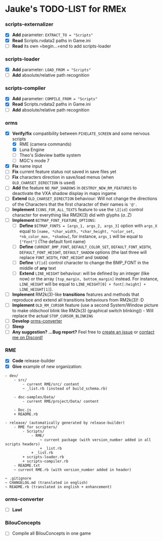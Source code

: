# Jauke's TODO-LIST for RMEx

### scripts-externalizer

- [x] **Add** parameter: `EXTRACT_TO = "Scripts"`
- [x] **Read** Scripts.rvdata2 paths in Game.ini
- [ ] **Read** its own =begin...=end to add scripts-loader

### scripts-loader

- [x] **Add** parameter: `LOAD_FROM = "Scripts"`
- [ ] **Add** absolute/relative path recognition

### scripts-compiler

- [x] **Add** parameter: `COMPILE_FROM = "Scripts"`
- [x] **Read** Scripts.rvdata2 paths in Game.ini
- [ ] **Add** absolute/relative path recognition

### orms

- [x] **Verify/fix** compatibility between `PIXELATE_SCREEN` and some nervous scripts
    - [x] RME (camera commands)
    - [x] Luna Engine
    - [ ] Theo's Sideview battle system
    - [ ] MGC's mode 7
- [x] **Fix** name input
- [ ] **Fix** current feature status not saved in save files yet
- [ ] **Fix** characters direction in save/load menus (when `OLD_CHARSET_DIRECTION` is used)
- [ ] **Add** the feature `NO_MAP_SHADOWS` in `DESTROY_NEW_RM_FEATURES` to deactivate the VXA shadow display in maps ingame
- [ ] **Extend** `OLD_CHARSET_DIRECTION` behaviour: Will not change the directions of the Characters that the first character of their names is `'@'`.
- [ ] **Implement** `ICONS_FOR_ALL_TEXTS` feature to use the `\I[id]` control character for everything like RM2K(3) did with glyphs ($a..$Z)
- [ ] **Implement** `BITMAP_FONT_FEATURE_OPTIONS`:
    - [ ] **Define** `BITMAP_FONTS = [args_1, args_2, args_3]` option with `args_X` equal to `[name, *char_width, *char_height, *color_set, *nb_color_max, *shadow]`, for instance, `args_1` will be equal to `["Font"]` (The default font name)
    - [ ] **Define** `CURRENT_BMP_FONT`, `DEFAULT_COLOR_SET`, `DEFAULT_FONT_WIDTH`, `DEFAULT_FONT_HEIGHT`, `DEFAULT_SHADOW` options (the last three will replace `FONT_WIDTH`, `FONT_HEIGHT` and `SHADOW`)
    - [ ] **Define** `\F[id]` control character to change the BMP\_FONT in the middle of **any** text
    - [ ] **Extend** `LINE_HEIGHT` behaviour: will be defined by an integer (like now) or the array `[top_margin, bottom_margin]` instead.
    For instance, `LINE_HEIGHT` will be equal to `LINE_HEIGHT[0] + font[:height] + LINE_HEIGHT[1]`).
- [ ] **Implement** RM2k(3)-like **transitions** features and methods that reproduce and extend all transitions behaviours from RM2k(3)! :D
- [ ] **Implement** `OLD_RM_CURSOR` feature (use a second System/Window picture to make oldschool blink like RM2k(3) (graphical switch blinking)) - Will replace the actual `STOP_CURSOR_BLINKING`
- [ ] **Develop** [orms-converter](https://github.com/RMEx/orms-converter)
- [ ] **Sleep**
- [ ] **Any suggestion? ...Bug report?** Feel free to [create an issue](https://github.com/RMEx/orms-converter/issues) or [contact me on Discord!](https://discord.gg/yRUZcdQ)

### RME

- [x] **Code** release-builder
- [x] **Give** example of new organization:
```
- dev/
    - src/
        - current RME/src/ content
        ~ _list.rb (instead of build_schema.rb)

    - doc-samples/Data/
        - current RME/project/Data/ content

    - Doc.js        
    + README.rb

- release/ (automatically generated by release-builder)
    - RME for scripters/
        - Scripts/
            - RME/
                ~ current package (with version_number added in all scripts headers)
                + _list.rb
            + _list.rb
        + scripts-loader.rb
        + scripts-compiler.rb
    - README.txt
    ~ current RME.rb (with version_number added in header)

~ .gitignore
~ CHANGELOG.md (translated in english)
~ README.rb (translated in english + enhancement)
```

### orms-converter
- [ ] **Lawl**

### BilouConcepts
- [ ] Compile all BilouConcepts in one game